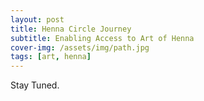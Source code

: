 ```yaml
---
layout: post
title: Henna Circle Journey
subtitle: Enabling Access to Art of Henna
cover-img: /assets/img/path.jpg
tags: [art, henna]
---
```


Stay Tuned.